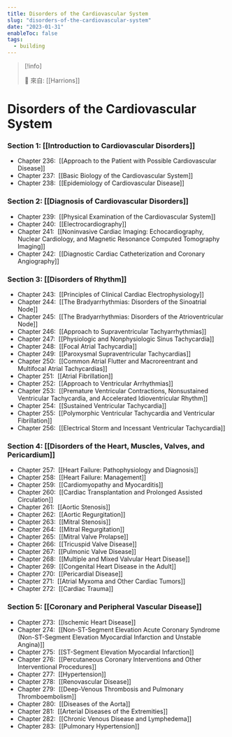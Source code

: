 ```yaml
---
title: Disorders of the Cardiovascular System
slug: "disorders-of-the-cardiovascular-system"
date: "2023-01-31"
enableToc: false
tags:
  - building
---
```


> [!info]
>
> 🌱 來自: [[Harrions]]

# Disorders of the Cardiovascular System

### Section 1: [[Introduction to Cardiovascular Disorders]]

- Chapter 236:  [[Approach to the Patient with Possible Cardiovascular Disease]]
- Chapter 237:  [[Basic Biology of the Cardiovascular System]]
- Chapter 238:  [[Epidemiology of Cardiovascular Disease]]

### Section 2: [[Diagnosis of Cardiovascular Disorders]]

- Chapter 239:  [[Physical Examination of the Cardiovascular System]]
- Chapter 240:  [[Electrocardiography]]
- Chapter 241:  [[Noninvasive Cardiac Imaging: Echocardiography, Nuclear Cardiology, and Magnetic Resonance Computed Tomography Imaging]]
- Chapter 242:  [[Diagnostic Cardiac Catheterization and Coronary Angiography]]

### Section 3: [[Disorders of Rhythm]]

- Chapter 243:  [[Principles of Clinical Cardiac Electrophysiology]]
- Chapter 244:  [[The Bradyarrhythmias: Disorders of the Sinoatrial Node]]
- Chapter 245:  [[The Bradyarrhythmias: Disorders of the Atrioventricular Node]]
- Chapter 246:  [[Approach to Supraventricular Tachyarrhythmias]]
- Chapter 247:  [[Physiologic and Nonphysiologic Sinus Tachycardia]]
- Chapter 248:  [[Focal Atrial Tachycardia]]
- Chapter 249:  [[Paroxysmal Supraventricular Tachycardias]]
- Chapter 250:  [[Common Atrial Flutter and Macroreentrant and Multifocal Atrial Tachycardias]]
- Chapter 251:  [[Atrial Fibrillation]]
- Chapter 252:  [[Approach to Ventricular Arrhythmias]]
- Chapter 253:  [[Premature Ventricular Contractions, Nonsustained Ventricular Tachycardia, and Accelerated Idioventricular Rhythm]]
- Chapter 254:  [[Sustained Ventricular Tachycardia]]
- Chapter 255:  [[Polymorphic Ventricular Tachycardia and Ventricular Fibrillation]]
- Chapter 256:  [[Electrical Storm and Incessant Ventricular Tachycardia]]

### Section 4: [[Disorders of the Heart, Muscles, Valves, and Pericardium]]

- Chapter 257:  [[Heart Failure: Pathophysiology and Diagnosis]]
- Chapter 258:  [[Heart Failure: Management]]
- Chapter 259:  [[Cardiomyopathy and Myocarditis]]
- Chapter 260:  [[Cardiac Transplantation and Prolonged Assisted Circulation]]
- Chapter 261:  [[Aortic Stenosis]]
- Chapter 262:  [[Aortic Regurgitation]]
- Chapter 263:  [[Mitral Stenosis]]
- Chapter 264:  [[Mitral Regurgitation]]
- Chapter 265:  [[Mitral Valve Prolapse]]
- Chapter 266:  [[Tricuspid Valve Disease]]
- Chapter 267:  [[Pulmonic Valve Disease]]
- Chapter 268:  [[Multiple and Mixed Valvular Heart Disease]]
- Chapter 269:  [[Congenital Heart Disease in the Adult]]
- Chapter 270:  [[Pericardial Disease]]
- Chapter 271:  [[Atrial Myxoma and Other Cardiac Tumors]]
- Chapter 272:  [[Cardiac Trauma]]

### Section 5: [[Coronary and Peripheral Vascular Disease]]

- Chapter 273:  [[Ischemic Heart Disease]]
- Chapter 274:  [[Non-ST-Segment Elevation Acute Coronary Syndrome (Non-ST-Segment Elevation Myocardial Infarction and Unstable Angina)]]
- Chapter 275:  [[ST-Segment Elevation Myocardial Infarction]]
- Chapter 276:  [[Percutaneous Coronary Interventions and Other Interventional Procedures]]
- Chapter 277:  [[Hypertension]]
- Chapter 278:  [[Renovascular Disease]]
- Chapter 279:  [[Deep-Venous Thrombosis and Pulmonary Thromboembolism]]
- Chapter 280:  [[Diseases of the Aorta]]
- Chapter 281:  [[Arterial Diseases of the Extremities]]
- Chapter 282:  [[Chronic Venous Disease and Lymphedema]]
- Chapter 283:  [[Pulmonary Hypertension]]
